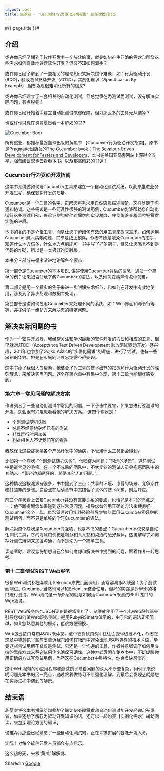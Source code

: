 ```yaml
---
layout: post
title: 阅读者 - "Cucumber行为驱动开发指南" 能带给我们什么
---
```

#{{ page.title }}#
## 介绍 ##

或许你已经了解到了软件开发中一个头疼的事，就是如何产生正确的需求和围绕这些需求如何有效地进行软件开发？但又不知如何着手？

或许你已经了解到了一些相关的理论知识来解决这个难题，如：行为驱动开发(BDD)，验收测试驱动开发（ATDD），实例化需求（Specification By Example）,但却发现很难消化所有的信息?

或许你已经建立了一套相关的自动化测试，但总觉得在为测试而测试，没有解决实际问题，有点脱钩？

或许你已经开始着手建立自动化测试来做保障，但对那么多的工具无从选择？

也或许你只想在炎炎夏日看一本解渴的书？

![Cucumber Book](http://img5.douban.com/lpic/s26814749.jpg)

所有这些，都推荐最近翻译出版的黄瓜书 【Cucumber行为驱动开发指南】，原书是Pragmatic出版社的[The Cucumber book：The Bevaiour-Driven Development for Testers and Developers](http://www.amazon.com/The-Cucumber-Book-Behaviour-Driven-Development/dp/1934356808)，本书在美国亚马逊网站上获得全五星，强烈建议您也去看看本书，以及那些精彩的书评！

### Cucumber行为驱动开发指南 ###

这本书是讲述如何用Cucumber工具来建立一个自动化测试系统，以此来推进业务开发过程，确保软件开发的质量。

Cucumber是一个工具的名字，它帮您将需求用自然语言描述清楚，这样以便于沟通和协调。这些需求是一些可读性很强的测试用例，Cucumber能够帮助您自动化运行这些测试用例，来验证您的软件对需求的实现程度，使您能够全程监控好需求实施的进展。

本书的目的不是介绍工具，而是让您了解如何有效的用工具来驾驭需求，如何运用Cucumber解决实际问题，而不是纸上谈兵。作者不愧是浸染Cucumber的高手，知道什么地方该多，什么地方点到即可，书中写了好多例子，但又让您感觉不到是代码的堆砌，所以是一本极好的实践集。

本书分三部分来循序渐进地讲解各个要点：

第一部分是Cucumber的基本知识, 讲述使用Cucumber背后的理念，通过一个简单的例子让您很自然地了解Cucumber的语法，以及如何在实际情况中使用。

第二部分是用一个真实的例子来进一步讲解技术细节，和如何在开发中有效地使用，涉及到了异步处理和数据库处理。

第三部分是讲如何应用Cucumber来处理不同的系统，如：Web界面和命令行等等，并提供了一组配方来解决您的特定问题。


## 解决实际问题的书 ##

作为一个软件开发者，我经常关注和学习最新的软件开发的方法和相应的工具，很早就对ATDD（Acceptance Test Driven Development 验收测试驱动开发）感兴趣，2011年也参加了Gojko Adzic的”实例化需求“的讲座，进行了尝试，也有一些深刻的体会。但是在实施的时候总觉得不得要领。

这本书给了我很大的帮助，他结合了对工具的技术细节的把握和行为驱动开发的深刻理念，来解决实际问题。这个在第六章中有集中体现，第十二章也能很好感受到。

### 第六章－常见问题的解决方案 ###

作者列出了一些自动化测试中常见的问题，一下子击中要害，如果您进行过测试的开发，就会很有兴趣想看看他的解决方案。
这四个症状是：

* 个别测试随机失败
* 总是不经意地破坏已有的测试
* 特性运行时间过长
* 利益相关人不读我们写的特性

我敢保证这些症状是各个产品开发中的通病，不管用什么工具都会碰到。

比如第一个症状-“个别测试随机失败”，他归结为问题：“闪烁的场景”，这在测试中是最常见的毛病。在一个不成熟的团队中，不太专业的测试人员会抱怨团队中的其他人：“我这边都是好的，就是其他人的问题。”。

这种情况追根溯源有很多，书中提到了三点：共享的环境、渗露的场景、竞争条件和打瞌睡的步骤。这些点在后续章节中又结合了具体的技术问题，前后呼应。

前三个症状看上去和Cucumber并没有直接关系的要点，也恰好是本书的亮点之一：他不断提醒您如果碰到这些常见问题，指导您如何用正确的方法来使用好Cucumber这个工具。也希望通过用实践经验引导您如何运用Cucumber写好您的测试用例，而不只是单纯的学习Cucumber的语法。

解决第四个症状是Cucumber的强项，也是本书的要点：Cucumber不仅仅是自动化测试工具，它的测试用例更是利益相关人互相沟通的绝好载体，这里解释了如何写好测试用例来加强沟通，而不是沦为一个简单工具。

读这章时，建议您先想想自己会如何考虑和解决书中提到的问题，跟着作者一起思考。

### 第十二章测试REST Web服务 ###

很多Web测试都是喜欢用Selenium来做页面调用，通常容易误入歧途：为了测试而测试。Cucumber当然也可以和Selenium结合使用，但好的实践是对Web的接口进行测试。Web测试这一章介绍的就是如何用Cucumber来测试REST接口的Web服务。

REST Web服务结合JSON现在是很常见的了，这章就使用了一个小Web服务器来引导您如何做Web服务测试，是用Ruby的Sinatra演示的，由于它的语法非常简单，如果您熟悉其他的框架，也很方便替换。

Web服务接口常用JSON来体现，这个在测试用例中往往会变得很技术化，作者在这章中特意花了些笔墨告诉我们如何在场景中避免出现JSON这样的技术术语，毕竟这些测试用例不仅仅是测试，它还是一个沟通的工具，作者特意强调了如何用文档的思维方式来写这些用例来确保可读性，这种方式贯彻在整本书中，不断提醒你用正确的方式写测试用例，当然这在Cucumber中叫特性，你会很快习惯的。

这个Web服务的小应用程序和测试例子随着问题的深入不断变复杂，用例子来说明问题是本书的另一亮点，通过跟着做练习不断强化理解。到最后会发现这就是您在实际过程中遇到的场景。

## 结束语 ##

我愿意把这本书推荐给那些想了解如何处理需求和自动化测试的开发经理和开发者，如果还想了解行为驱动开发知识的话，还可以一起购买【实例化需求】辅助阅读，来加深理论方面的知识。

也推荐给那些已经熟悉了一些自动化测试的，正在寻求扩展的技能开发人员。

实际上对每个软件开发人员都会有点启示。

这么热的天，来根“黄瓜”解解渴。

Shared in <a href="https://plus.google.com/100729724738053223351?rel=author">Google</a>

